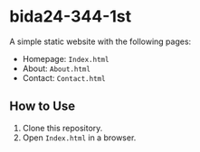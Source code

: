 # bida24-344-1st

A simple static website with the following pages:
- Homepage: `Index.html`
- About: `About.html`
- Contact: `Contact.html`

## How to Use
1. Clone this repository.
2. Open `Index.html` in a browser.